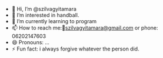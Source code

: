 - 👋 Hi, I’m @szilvagyitamara
- 👀 I’m interested in handball.
- 🌱 I’m currently learning to program
- 📫 How to reach me:📧szilvagyitamara@gmail.com or phone: 06202147603
- 😄 Pronouns: ...
- ⚡ Fun fact: i always forgive whatever the person did.

<!---
szilvagyitamara/szilvagyitamara is a ✨ special ✨ repository because its `README.md` (this file) appears on your GitHub profile.
You can click the Preview link to take a look at your changes.
--->
